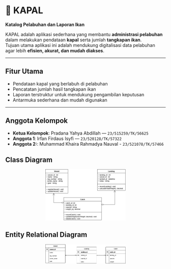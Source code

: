 # 🚢 KAPAL  
**Katalog Pelabuhan dan Laporan Ikan**  

KAPAL adalah aplikasi sederhana yang membantu **administrasi pelabuhan** dalam melakukan pendataan **kapal** serta jumlah **tangkapan ikan**.  
Tujuan utama aplikasi ini adalah mendukung digitalisasi data pelabuhan agar lebih **efisien, akurat, dan mudah diakses**.  

---

## Fitur Utama
- Pendataan kapal yang berlabuh di pelabuhan  
- Pencatatan jumlah hasil tangkapan ikan  
- Laporan terstruktur untuk mendukung pengambilan keputusan  
- Antarmuka sederhana dan mudah digunakan  

---

## Anggota Kelompok
- **Ketua Kelompok**: Pradana Yahya Abdillah — `23/515259/TK/56625`  
- **Anggota 1**: Irfan Firdaus Isyfi — `23/520128/TK/57322`  
- **Anggota 2:**: Muhammad Khaira Rahmadya Nauval - `23/521078/TK/57466`

## Class Diagram
<p align="center">
  <img src="image/ClassDiagram.jpg" alt="Class Diagram" width="50%"/>
</p>

## Entity Relational Diagram
<p align="center">
  <img src="image/EntityRelationalDiagram.jpg" alt="Entity Relationship Diagram" width="50%"/>
</p>
